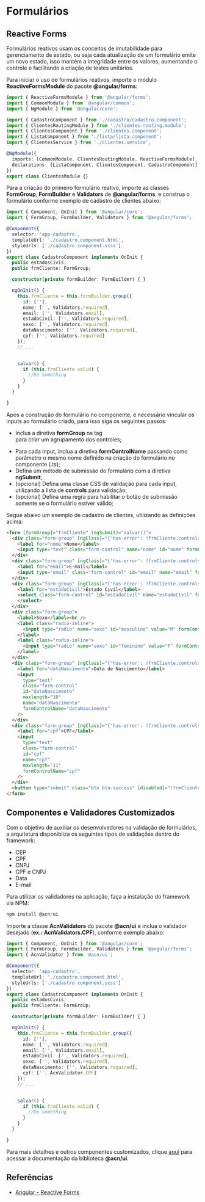 # Formulários

## Reactive Forms

Formulários reativos usam os conceitos de imutabilidade para gerenciamento de estado, ou seja cada atualização de um formulário emite um novo estado, isso mantém a integridade entre os valores, aumentando o controle e facilitando a criação de testes unitários.

Para iniciar o uso de formulários reativos, importe o módulo **ReactiveFormsModule** do pacote **@angular/forms**:

```ts
import { ReactiveFormsModule } from '@angular/forms';
import { CommonModule } from '@angular/common';
import { NgModule } from '@angular/core';

import { CadastroComponent } from './cadastro/cadastro.component';
import { ClientesRoutingModule } from './clientes-routing.module';
import { ClientesComponent } from './clientes.component';
import { ListaComponent } from './lista/lista.component';
import { ClientesService } from './clientes.service';

@NgModule({
  imports: [CommonModule, ClientesRoutingModule, ReactiveFormsModule],
  declarations: [ListaComponent, ClientesComponent, CadastroComponent],
})
export class ClientesModule {}
```

Para a criação do primeiro formulário reativo, importe as classes **FormGroup**, **FormBuilder** e **Validators** de **@angular/forms**, e construa o formulário conforme exemplo de cadastro de clientes abaixo:

```ts
import { Component, OnInit } from '@angular/core';
import { FormGroup, FormBuilder, Validators } from '@angular/forms';

@Component({
  selector: 'app-cadastro',
  templateUrl: './cadastro.component.html',
  styleUrls: ['./cadastro.component.scss']
})
export class CadastroComponent implements OnInit {
  public estadosCivis;
  public frmCliente: FormGroup;

  constructor(private formBuilder: FormBuilder) { }

  ngOnInit() {
    this.frmCliente = this.formBuilder.group({
      id: [''],
      nome: ['', Validators.required],
      email: ['', Validators.email],
      estadoCivil: ['', Validators.required],
      sexo: ['', Validators.required],
      dataNascimento: ['', Validators.required],
      cpf: ['', Validators.required]
    });
    // ...


    salvar() {
      if (this.frmCliente.valid) {
        //Do something
      }
    }
  }

}
```

Após a construção do formulário no componente, é necessário vincular os inputs ao formulário criado, para isso siga os seguintes passos:

- Inclua a diretiva **formGroup** na tag <form> para criar um agrupamento dos controles;
- Para cada input, inclua a diretiva **formControlName** passando como parâmetro o mesmo nome definido na criação do formulário no componente (.ts);
- Defina um método de submissão do formulário com a diretiva **ngSubmit**;
- (opcional) Defina uma classe CSS de validação para cada input, utilizando a lista de **controls** para validação;
- (opcional) Defina uma regra para habilitar o botão de submissão somente se o formulário estiver válido;

Segue abaixo um exemplo de cadastro de clientes, utilizando as definições acima:

```html
<form [formGroup]="frmCliente" (ngSubmit)="salvar()">
  <div class="form-group" [ngClass]="{'has-error': !frmCliente.controls['nome'].valid}">
    <label for="nome">Nome</label>
    <input type="text" class="form-control" name="nome" id="nome" formControlName="nome" />
  </div>
  <div class="form-group" [ngClass]="{'has-error': !frmCliente.controls['email'].valid}">
    <label for="email">E-mail</label>
    <input type="email" class="form-control" id="email" name="email" formControlName="email" />
  </div>
  <div class="form-group" [ngClass]="{'has-error': !frmCliente.controls['estadoCivil'].valid}">
    <label for="estadoCivil">Estado Civil</label>
    <select class="form-control" id="estadoCivil" name="estadoCivil" formControlName="estadoCivil">
    </select>
  </div>
  <div class="form-group">
    <label>Sexo</label><br />
    <label class="radio-inline">
      <input type="radio" name="sexo" id="masculino" value="M" formControlName="sexo" /> Masculino
    </label>
    <label class="radio-inline">
      <input type="radio" name="sexo" id="feminino" value="F" formControlName="sexo" /> Feminino
    </label>
  </div>
  <div class="form-group" [ngClass]="{'has-error': !frmCliente.controls['dataNascimento'].valid}">
    <label for="dataNascimento">Data de Nascimento</label>
    <input
      type="text"
      class="form-control"
      id="dataNascimento"
      maxlength="10"
      name="dataNascimento"
      formControlName="dataNascimento"
    />
  </div>
  <div class="form-group" [ngClass]="{'has-error': !frmCliente.controls['cpf'].valid}">
    <label for="cpf">CPF</label>
    <input
      type="text"
      class="form-control"
      id="cpf"
      name="cpf"
      maxlength="11"
      formControlName="cpf"
    />
  </div>
  <button type="submit" class="btn btn-success" [disabled]="!frmCliente.valid">Salvar</button>
</form>
```

## Componentes e Validadores Customizados

Com o objetivo de auxiliar os desenvolvedores na validação de formulários, a arquitetura disponibliza os seguintes tipos de validações dentro do framework:

- CEP
- CPF
- CNPJ
- CPF e CNPJ
- Data
- E-mail

Para utilizar os validadores na aplicação, faça a instalação do framework via NPM:

```ts
npm install @acn/ui
```

Importe a classe **AcnValidators** do pacote **@acn/ui** e inclua o validador desejado (**ex.: AcnValidators.CPF**), conforme exemplo abaixo:

```ts
import { Component, OnInit } from '@angular/core';
import { FormGroup, FormBuilder, Validators } from '@angular/forms';
import { AcnValidator } from '@acn/ui';

@Component({
  selector: 'app-cadastro',
  templateUrl: './cadastro.component.html',
  styleUrls: ['./cadastro.component.scss']
})
export class CadastroComponent implements OnInit {
  public estadosCivis;
  public frmCliente: FormGroup;

  constructor(private formBuilder: FormBuilder) { }

  ngOnInit() {
    this.frmCliente = this.formBuilder.group({
      id: [''],
      nome: ['', Validators.required],
      email: ['', Validators.email],
      estadoCivil: ['', Validators.required],
      sexo: ['', Validators.required],
      dataNascimento: ['', Validators.required],
      cpf: ['', AcnValidator.CPF]
    });
    // ...


    salvar() {
      if (this.frmCliente.valid) {
        //Do something
      }
    }
  }

}
```

Para mais detalhes e outros componentes customizados, clique [aqui](./../projects/acn/ui/README.md) para acessar a documentação da biblioteca **@acn/ui**.

## Referências

- [Angular - Reactive Forms](https://angular.io/guide/reactive-forms)
